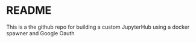 # README #

This is a the github repo for building a custom JupyterHub using a docker spawner and Google Oauth